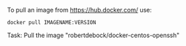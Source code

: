 To pull an image from https://hub.docker.com/ use:

````
docker pull IMAGENAME:VERSION
````

Task: Pull the image "robertdebock/docker-centos-openssh"
